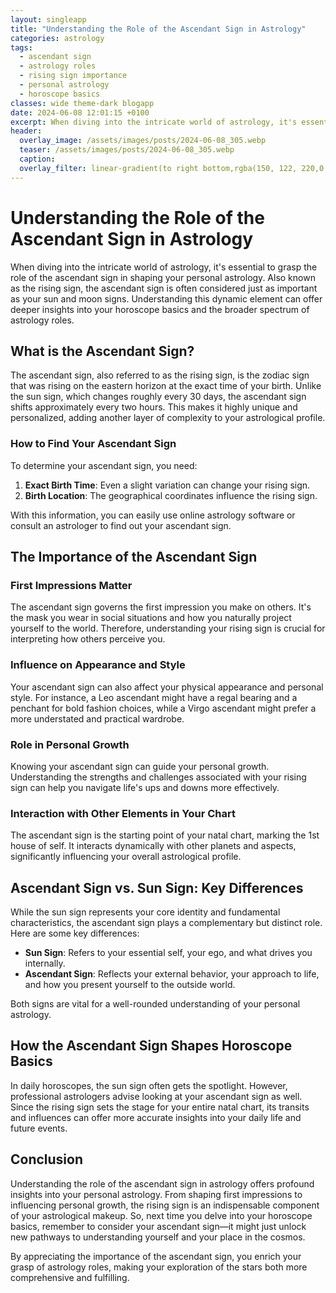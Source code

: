 ```yaml
---
layout: singleapp
title: "Understanding the Role of the Ascendant Sign in Astrology"
categories: astrology
tags:
  - ascendant sign
  - astrology roles
  - rising sign importance
  - personal astrology
  - horoscope basics
classes: wide theme-dark blogapp
date: 2024-06-08 12:01:15 +0100
excerpt: When diving into the intricate world of astrology, it's essential to grasp the role of the ascendant sign in shaping your personal astrology. Also known as...
header:
  overlay_image: /assets/images/posts/2024-06-08_305.webp
  teaser: /assets/images/posts/2024-06-08_305.webp
  caption: 
  overlay_filter: linear-gradient(to right bottom,rgba(150, 122, 220,0.8), rgba(255,245,208,0.5))
---
```


# Understanding the Role of the Ascendant Sign in Astrology

When diving into the intricate world of astrology, it's essential to grasp the role of the ascendant sign in shaping your personal astrology. Also known as the rising sign, the ascendant sign is often considered just as important as your sun and moon signs. Understanding this dynamic element can offer deeper insights into your horoscope basics and the broader spectrum of astrology roles.

## What is the Ascendant Sign?

The ascendant sign, also referred to as the rising sign, is the zodiac sign that was rising on the eastern horizon at the exact time of your birth. Unlike the sun sign, which changes roughly every 30 days, the ascendant sign shifts approximately every two hours. This makes it highly unique and personalized, adding another layer of complexity to your astrological profile.

### How to Find Your Ascendant Sign

To determine your ascendant sign, you need:

1. **Exact Birth Time**: Even a slight variation can change your rising sign.
2. **Birth Location**: The geographical coordinates influence the rising sign.

With this information, you can easily use online astrology software or consult an astrologer to find out your ascendant sign.

## The Importance of the Ascendant Sign

### First Impressions Matter

The ascendant sign governs the first impression you make on others. It's the mask you wear in social situations and how you naturally project yourself to the world. Therefore, understanding your rising sign is crucial for interpreting how others perceive you.

### Influence on Appearance and Style

Your ascendant sign can also affect your physical appearance and personal style. For instance, a Leo ascendant might have a regal bearing and a penchant for bold fashion choices, while a Virgo ascendant might prefer a more understated and practical wardrobe.

### Role in Personal Growth

Knowing your ascendant sign can guide your personal growth. Understanding the strengths and challenges associated with your rising sign can help you navigate life's ups and downs more effectively.

### Interaction with Other Elements in Your Chart

The ascendant sign is the starting point of your natal chart, marking the 1st house of self. It interacts dynamically with other planets and aspects, significantly influencing your overall astrological profile.

## Ascendant Sign vs. Sun Sign: Key Differences

While the sun sign represents your core identity and fundamental characteristics, the ascendant sign plays a complementary but distinct role. Here are some key differences:

- **Sun Sign**: Refers to your essential self, your ego, and what drives you internally.
- **Ascendant Sign**: Reflects your external behavior, your approach to life, and how you present yourself to the outside world.

Both signs are vital for a well-rounded understanding of your personal astrology.

## How the Ascendant Sign Shapes Horoscope Basics

In daily horoscopes, the sun sign often gets the spotlight. However, professional astrologers advise looking at your ascendant sign as well. Since the rising sign sets the stage for your entire natal chart, its transits and influences can offer more accurate insights into your daily life and future events.

## Conclusion

Understanding the role of the ascendant sign in astrology offers profound insights into your personal astrology. From shaping first impressions to influencing personal growth, the rising sign is an indispensable component of your astrological makeup. So, next time you delve into your horoscope basics, remember to consider your ascendant sign—it might just unlock new pathways to understanding yourself and your place in the cosmos.

By appreciating the importance of the ascendant sign, you enrich your grasp of astrology roles, making your exploration of the stars both more comprehensive and fulfilling.